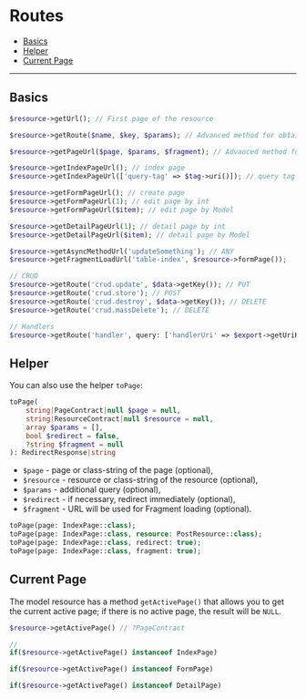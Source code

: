 # Routes

- [Basics](#basics)
- [Helper](#helper)
- [Current Page](#current-page)

---

<a name="basics"></a>
## Basics

```php
$resource->getUrl(); // First page of the resource

$resource->getRoute($name, $key, $params); // Advanced method for obtaining routes

$resource->getPageUrl($page, $params, $fragment); // Advanced method for obtaining page's route

$resource->getIndexPageUrl(); // index page
$resource->getIndexPageUrl(['query-tag' => $tag->uri()]); // query tag

$resource->getFormPageUrl(); // create page
$resource->getFormPageUrl(1); // edit page by int
$resource->getFormPageUrl($item); // edit page by Model

$resource->getDetailPageUrl(1); // detail page by int
$resource->getDetailPageUrl($item); // detail page by Model

$resource->getAsyncMethodUrl('updateSomething'); // ANY
$resource->getFragmentLoadUrl('table-index', $resource->formPage());

// CRUD
$resource->getRoute('crud.update', $data->getKey()); // PUT
$resource->getRoute('crud.store'); // POST
$resource->getRoute('crud.destroy', $data->getKey()); // DELETE
$resource->getRoute('crud.massDelete'); // DELETE

// Handlers
$resource->getRoute('handler', query: ['handlerUri' => $export->getUriKey()]);
```

<a name="helper"></a>
## Helper
You can also use the helper `toPage`:

```php
toPage(
    string|PageContract|null $page = null,
    string|ResourceContract|null $resource = null,
    array $params = [],
    bool $redirect = false,
    ?string $fragment = null
): RedirectResponse|string
```

- `$page` - page or class-string of the page (optional),
- `$resource` - resource or class-string of the resource (optional),
- `$params` - additional query (optional),
- `$redirect` - if necessary, redirect immediately (optional),
- `$fragment` - URL will be used for Fragment loading (optional).

```php
toPage(page: IndexPage::class);
toPage(page: IndexPage::class, resource: PostResource::class);
toPage(page: IndexPage::class, redirect: true);
toPage(page: IndexPage::class, fragment: true);
```

<a name="current-page"></a>
## Current Page

The model resource has a method `getActivePage()` that allows you to get the current active page; if there is no active page, the result will be `NULL`.

```php
$resource->getActivePage() // ?PageContract

//
if($resource->getActivePage() instanceof IndexPage)

if($resource->getActivePage() instanceof FormPage)

if($resource->getActivePage() instanceof DetailPage)
```